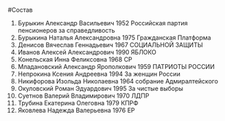 #Состав
1. Бурыкин Александр Васильевич 1952 Российская партия пенсионеров за справедливость
2. Бурыкина Наталья Александровна 1975 Гражданская Платформа
3. Денисов Вячеслав Геннадьевич 1967 СОЦИАЛЬНОЙ ЗАЩИТЫ
4. Иванов Алексей Александрович 1990 ЯБЛОКО
5. Конельская Инна Феликсовна 1968 СР
6. Младановский Александр Ярополкович 1959 ПАТРИОТЫ РОССИИ
7. Непрокина Ксения Андреевна 1994 За женщин России
8. Никифорова Изольда Николаевна 1964 собрание Адмиралтейского
9. Окуловский Роман Эдуардович 1995 За чистые выборы
10. Суетнов Валерий Владимирович 1970 ЛДПР
11. Трубина Екатерина Олеговна 1979 КПРФ
12. Яковлева Надежда Валерьевна 1976 ЕР
